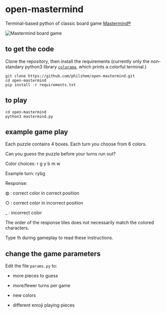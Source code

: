 # open-mastermind
Terminal-based python of classic board game [Mastermind®](https://en.wikipedia.org/wiki/Mastermind_(board_game))


![Mastermind board game](https://upload.wikimedia.org/wikipedia/commons/thumb/2/2d/Mastermind.jpg/137px-Mastermind.jpg)

## to get the code

Clone the repository, then install the requirements (currently only the non-standary python3 library [`colorama`](https://pypi.org/project/colorama/), which prints a colorful terminal.)

    git clone https://github.com/philshem/open-mastermind.git
    cd open-mastermind
    pip install -r requirements.txt

## to play

    cd open-mastermind
    python3 mastermind.py

## example game play

Each puzzle contains 4 boxes. Each turn you choose from 6 colors.

Can you guess the puzzle before your turns run out?

Color choices: r g y b m w

Example turn: rybg

Response:

◍  :  correct color in correct position

○  :  correct color in incorrect position

_  :  incorrect color

The order of the response tiles does not necessarily match the colored characters.

Type !h during gameplay to read these instructions.

## change the game parameters

Edit the file `params.py` to:

 + more pieces to guess

 + more/fewer turns per game

 + new colors

 + different emoji playing pieces


